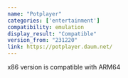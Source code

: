 ```yaml
---
name: "Potplayer"
categories: ['entertainment']
compatibility: emulation
display_result: "Compatible"
version_from: "231220"
link: https://potplayer.daum.net/
---
```


x86 version is compatible with ARM64